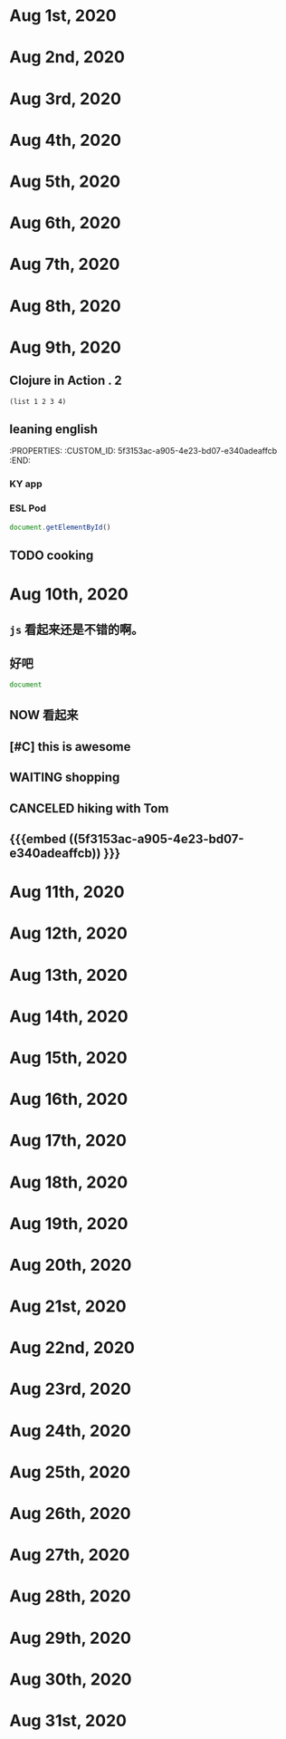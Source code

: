 # Aug 1st, 2020
# Aug 2nd, 2020
# Aug 3rd, 2020
# Aug 4th, 2020
# Aug 5th, 2020
# Aug 6th, 2020
# Aug 7th, 2020
# Aug 8th, 2020
# Aug 9th, 2020
## Clojure in Action . 2
```clujure
(list 1 2 3 4)
```
## leaning english
   :PROPERTIES:
   :CUSTOM_ID: 5f3153ac-a905-4e23-bd07-e340adeaffcb
   :END:
### KY app
### ESL Pod
```js
document.getElementById()
```
###
## TODO cooking
##
# Aug 10th, 2020
## `js` 看起来还是不错的啊。
## 好吧
```js
document
```
## NOW 看起来
## [#C] this is awesome
## WAITING shopping
## CANCELED hiking with Tom
## {{{embed ((5f3153ac-a905-4e23-bd07-e340adeaffcb)) }}}
# Aug 11th, 2020
# Aug 12th, 2020
# Aug 13th, 2020
# Aug 14th, 2020
# Aug 15th, 2020
# Aug 16th, 2020
# Aug 17th, 2020
# Aug 18th, 2020
# Aug 19th, 2020
# Aug 20th, 2020
# Aug 21st, 2020
# Aug 22nd, 2020
# Aug 23rd, 2020
# Aug 24th, 2020
# Aug 25th, 2020
# Aug 26th, 2020
# Aug 27th, 2020
# Aug 28th, 2020
# Aug 29th, 2020
# Aug 30th, 2020
# Aug 31st, 2020
